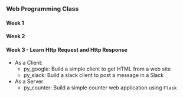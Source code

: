 ### Web Programming Class

#### Week 1

#### Week 2

#### Week 3 - Learn Http Request and Http Response

- As a Client:
    - py_google: Build a simple client to get HTML from a web site
    - py_slack: Build a slack client to post a message in a Slack
- As a Server
    - py_counter: Build a simple counter web application using `Flask` 